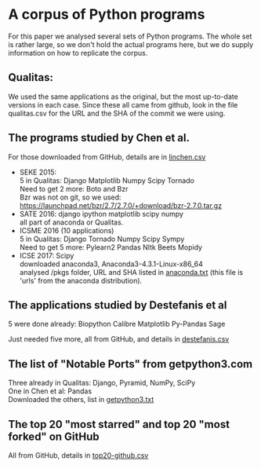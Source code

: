 # A corpus of Python programs

For this paper we analysed several sets of Python programs.  The whole
set is rather large, so we don't hold the actual programs here, but we
do supply information on how to replicate the corpus.


## Qualitas:

We used the same applications as the original, but the most up-to-date
versions in each case.  Since these all came from github, look in
the file qualitas.csv for the URL and the SHA of the commit we were using.


## The programs studied by Chen et al.

For those downloaded from GitHub, details are in [linchen.csv](./linchen.csv)

* SEKE 2015:<br/>
  5 in Qualitas: Django Matplotlib Numpy Scipy Tornado<br/>
  Need to get 2 more: Boto and Bzr<br/>
  Bzr was not on git, so we used:
  https://launchpad.net/bzr/2.7/2.7.0/+download/bzr-2.7.0.tar.gz
* SATE 2016: django ipython matplotlib scipy numpy<br/>
  all part of anaconda or Qualitas.<br/>
* ICSME 2016 (10 applications)<br/>
  5 in Qualitas: Django Tornado Numpy Scipy Sympy<br/>
  Need to get 5 more: Pylearn2 Pandas Nltk Beets Mopidy<br/>
* ICSE 2017: Scipy<br/>
  downloaded anaconda3, Anaconda3-4.3.1-Linux-x86_64<br/>
  analysed /pkgs folder, URL and SHA listed in [anaconda.txt](./anaconda.txt)
  (this file is 'urls' from the anaconda distribution).


## The applications studied by Destefanis et al

5 were done already: Biopython Calibre Matplotlib Py-Pandas Sage<br/>

Just needed five more, all from GitHub, and details in
[destefanis.csv](./destefanis.csv)


## The list of "Notable Ports" from getpython3.com

Three already in Qualitas: Django, Pyramid, NumPy, SciPy<br/>
One in Chen et al: Pandas<br/>
Downloaded the others, list in [getpython3.txt](./getpython3.txt)


## The top 20 "most starred" and top 20 "most forked" on GitHub

All from GitHub, details in [top20-github.csv](./top20-github.csv)


